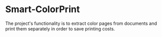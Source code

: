 # Smart-ColorPrint
 The project's functionality is to extract color pages from documents and print them separately in order to save printing costs.
